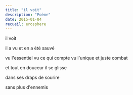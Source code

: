 ```yaml
---
title: "il voit"
description: "Poème"
date: 2015-01-04
recueil: erosphere
---
```


il voit

il a vu
et en a été sauvé

vu l'essentiel
vu ce qui compte
vu l'unique et juste combat

et tout en douceur
il se glisse

dans ses draps de sourire

sans plus d'ennemis
